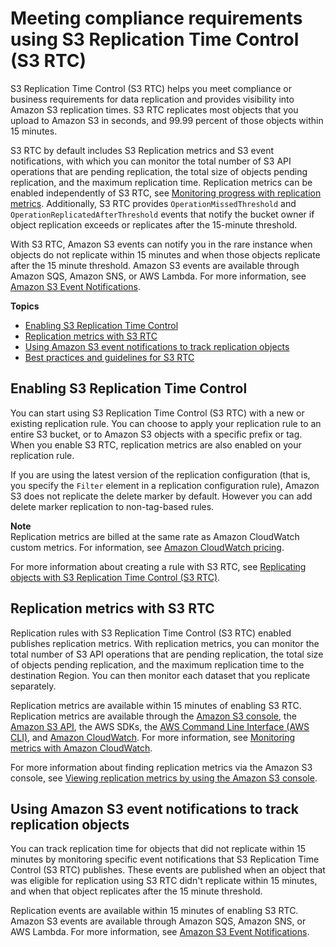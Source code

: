 # Meeting compliance requirements using S3 Replication Time Control \(S3 RTC\)<a name="replication-time-control"></a>

S3 Replication Time Control \(S3 RTC\) helps you meet compliance or business requirements for data replication and provides visibility into Amazon S3 replication times\. S3 RTC replicates most objects that you upload to Amazon S3 in seconds, and 99\.99 percent of those objects within 15 minutes\. 

S3 RTC by default includes S3 Replication metrics and S3 event notifications, with which you can monitor the total number of S3 API operations that are pending replication, the total size of objects pending replication, and the maximum replication time\. Replication metrics can be enabled independently of S3 RTC, see [Monitoring progress with replication metrics](https://docs.aws.amazon.com/AmazonS3/latest/dev/replication-metrics.html)\. Additionally, S3 RTC provides `OperationMissedThreshold` and `OperationReplicatedAfterThreshold` events that notify the bucket owner if object replication exceeds or replicates after the 15\-minute threshold\. 

With S3 RTC, Amazon S3 events can notify you in the rare instance when objects do not replicate within 15 minutes and when those objects replicate after the 15 minute threshold\. Amazon S3 events are available through Amazon SQS, Amazon SNS, or AWS Lambda\. For more information, see [Amazon S3 Event Notifications](EventNotifications.md)\.

**Topics**
+ [Enabling S3 Replication Time Control](#enabling-replication-time-control)
+ [Replication metrics with S3 RTC](#using-replication-metrics)
+ [Using Amazon S3 event notifications to track replication objects](#using-s3-events-to-track-rtc)
+ [Best practices and guidelines for S3 RTC](rtc-best-practices.md)

## Enabling S3 Replication Time Control<a name="enabling-replication-time-control"></a>

You can start using S3 Replication Time Control \(S3 RTC\) with a new or existing replication rule\. You can choose to apply your replication rule to an entire S3 bucket, or to Amazon S3 objects with a specific prefix or tag\. When you enable S3 RTC, replication metrics are also enabled on your replication rule\. 

If you are using the latest version of the replication configuration \(that is, you specify the `Filter` element in a replication configuration rule\), Amazon S3 does not replicate the delete marker by default\. However you can add delete marker replication to non\-tag\-based rules\.

**Note**  
 Replication metrics are billed at the same rate as Amazon CloudWatch custom metrics\. For information, see [Amazon CloudWatch pricing](https://aws.amazon.com/cloudwatch/pricing/)\. 

For more information about creating a rule with S3 RTC, see [Replicating objects with S3 Replication Time Control \(S3 RTC\)](replication-walkthrough-5.md)\.

## Replication metrics with S3 RTC<a name="using-replication-metrics"></a>

Replication rules with S3 Replication Time Control \(S3 RTC\) enabled publishes replication metrics\. With replication metrics, you can monitor the total number of S3 API operations that are pending replication, the total size of objects pending replication, and the maximum replication time to the destination Region\. You can then monitor each dataset that you replicate separately\.

Replication metrics are available within 15 minutes of enabling S3 RTC\. Replication metrics are available through the [Amazon S3 console](https://console.aws.amazon.com/s3/), the [Amazon S3 API](https://docs.aws.amazon.com/AmazonS3/latest/API/), the AWS SDKs, the [AWS Command Line Interface \(AWS CLI\)](https://docs.aws.amazon.com/cli/latest/reference/), and [Amazon CloudWatch](https://docs.aws.amazon.com/AmazonCloudWatch/latest/monitoring/)\. For more information, see [Monitoring metrics with Amazon CloudWatch](cloudwatch-monitoring.md)\.

For more information about finding replication metrics via the Amazon S3 console, see [Viewing replication metrics by using the Amazon S3 console](viewing-replication-metrics.md)\.

## Using Amazon S3 event notifications to track replication objects<a name="using-s3-events-to-track-rtc"></a>

You can track replication time for objects that did not replicate within 15 minutes by monitoring specific event notifications that S3 Replication Time Control \(S3 RTC\) publishes\. These events are published when an object that was eligible for replication using S3 RTC didn't replicate within 15 minutes, and when that object replicates after the 15 minute threshold\. 

Replication events are available within 15 minutes of enabling S3 RTC\. Amazon S3 events are available through Amazon SQS, Amazon SNS, or AWS Lambda\. For more information, see [Amazon S3 Event Notifications](EventNotifications.md)\.